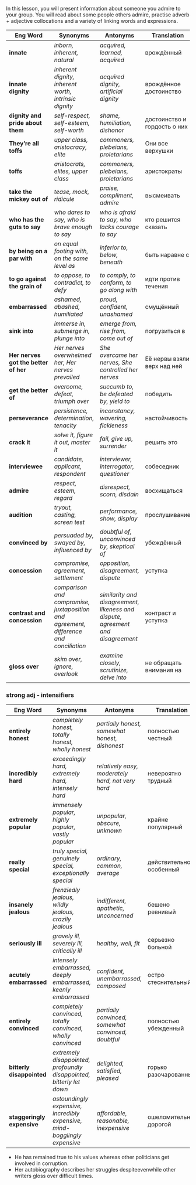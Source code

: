 
In this lesson, you will present information about someone you admire to your group. You will read about some people others admire, practise adverb + adjective collocations and a variety of linking words and expressions.



| **Eng Word**                         | **Synonyms**                                                                          | **Antonyms**                                                                    | **Translation**              |
| ------------------------------------ | ------------------------------------------------------------------------------------- | ------------------------------------------------------------------------------- | ---------------------------- |
| **innate**                           | *inborn, inherent, natural*                                                           | *acquired, learned, acquired*                                                   | врождённый                   |
| **innate dignity**                   | *inherent dignity, inherent worth, intrinsic dignity*                                 | *acquired dignity, artificial dignity*                                          | врождённое достоинство       |
| **dignity and pride about them**     | *self-respect, self-esteem, self-worth*                                               | *shame, humiliation, dishonor*                                                  | достоинство и гордость о них |
| **They’re all toffs**                | *upper class, aristocracy, elite*                                                     | *commoners, plebeians, proletarians*                                            | Они все верхушки             |
| **toffs**                            | *aristocrats, elites, upper class*                                                    | *commoners, plebeians, proletarians*                                            | аристократы                  |
| **take the mickey out of**           | *tease, mock, ridicule*                                                               | *praise, compliment, admire*                                                    | высмеивать                   |
| **who has the guts to say**          | *who dares to say, who is brave enough to say*                                        | *who is afraid to say, who lacks courage to say*                                | кто решится сказать          |
| **by being on a par with**           | *on equal footing with, on the same level as*                                         | *inferior to, below, beneath*                                                   | быть наравне с               |
| **to go against the grain of**       | *to oppose, to contradict, to defy*                                                   | *to comply, to conform, to go along with*                                       | идти против течения          |
| **embarrassed**                      | *ashamed, abashed, humiliated*                                                        | *proud, confident, unashamed*                                                   | смущённый                    |
| **sink into**                        | *immerse in, submerge in, plunge into*                                                | *emerge from, rise from, come out of*                                           | погрузиться в                |
| **Her nerves got the better of her** | *Her nerves overwhelmed her, Her nerves prevailed*                                    | *She overcame her nerves, She controlled her nerves*                            | Её нервы взяли верх над ней  |
| **get the better of**                | *overcome, defeat, triumph over*                                                      | *succumb to, be defeated by, yield to*                                          | победить                     |
| **perseverance**                     | *persistence, determination, tenacity*                                                | *inconstancy, wavering, fickleness*                                             | настойчивость                |
| **crack it**                         | *solve it, figure it out, master it*                                                  | *fail, give up, surrender*                                                      | решить это                   |
| **interviewee**                      | *candidate, applicant, respondent*                                                    | *interviewer, interrogator, questioner*                                         | собеседник                   |
| **admire**                           | *respect, esteem, regard*                                                             | *disrespect, scorn, disdain*                                                    | восхищаться                  |
| **audition**                         | *tryout, casting, screen test*                                                        | *performance, show, display*                                                    | прослушивание                |
| **convinced by**                     | *persuaded by, swayed by, influenced by*                                              | *doubtful of, unconvinced by, skeptical of*                                     | убеждённый                   |
| **concession**                       | *compromise, agreement, settlement*                                                   | *opposition, disagreement, dispute*                                             | уступка                      |
| **contrast and concession**          | *comparison and compromise, juxtaposition and agreement, difference and conciliation* | *similarity and disagreement, likeness and dispute, agreement and disagreement* | контраст и уступка           |
| **gloss over**                       | *skim over, ignore, overlook*                                                         | *examine closely, scrutinize, delve into*                                       | не обращать внимания на      |


### strong adj - intensifiers

| **Eng Word**               | **Synonyms**                                                              | **Antonyms**                                        | **Translation**         |
| -------------------------- | ------------------------------------------------------------------------- | --------------------------------------------------- | ----------------------- |
| **entirely honest**        | *completely honest, totally honest, wholly honest*                        | *partially honest, somewhat honest, dishonest*      | полностью честный       |
| **incredibly hard**        | *exceedingly hard, extremely hard, intensely hard*                        | *relatively easy, moderately hard, not very hard*   | невероятно трудный      |
| **extremely popular**      | *immensely popular, highly popular, vastly popular*                       | *unpopular, obscure, unknown*                       | крайне популярный       |
| **really special**         | *truly special, genuinely special, exceptionally special*                 | *ordinary, common, average*                         | действительно особенный |
| **insanely jealous**       | *frenziedly jealous, wildly jealous, crazily jealous*                     | *indifferent, apathetic, unconcerned*               | бешено ревнивый         |
| **seriously ill**          | *gravely ill, severely ill, critically ill*                               | *healthy, well, fit*                                | серьезно больной        |
| **acutely embarrassed**    | *intensely embarrassed, deeply embarrassed, keenly embarrassed*           | *confident, unembarrassed, composed*                | остро стеснительный     |
| **entirely convinced**     | *completely convinced, totally convinced, wholly convinced*               | *partially convinced, somewhat convinced, doubtful* | полностью убежденный    |
| **bitterly disappointed**  | *extremely disappointed, profoundly disappointed, bitterly let down*      | *delighted, satisfied, pleased*                     | горько разочарованный   |
| **staggeringly expensive** | *astoundingly expensive, incredibly expensive, mind-bogglingly expensive* | *affordable, reasonable, inexpensive*               | ошеломительно дорогой   |

- He has remained true to his values whereas other politicians get involved in corruption.
- Her autobiography describes her struggles despiteevenwhile other writers gloss over difficult times.
